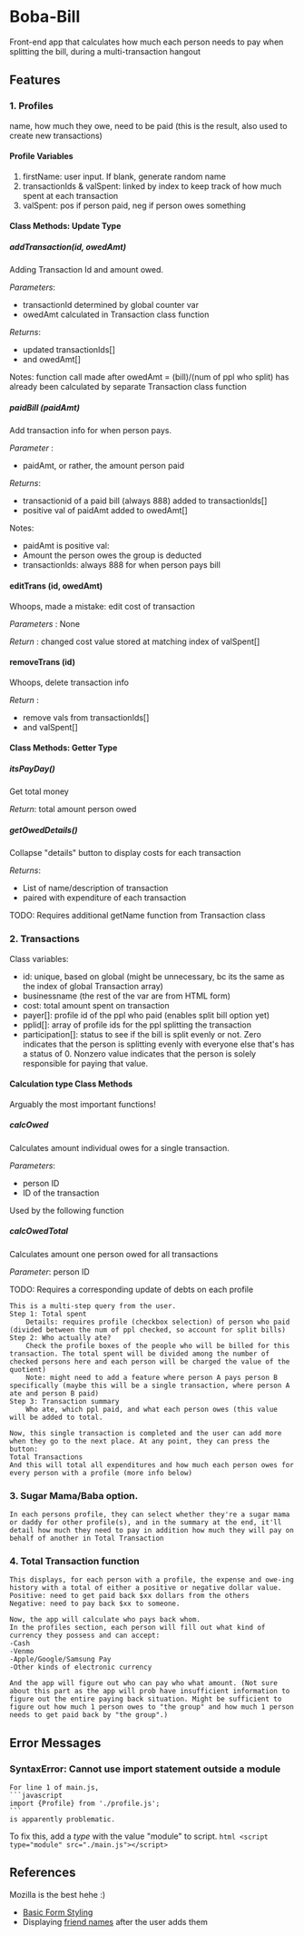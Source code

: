 # Boba-Bill
Front-end app that calculates how much each person needs to pay when splitting the bill, during a multi-transaction hangout

## Features
### 1. Profiles
name, how much they owe, need to be paid (this is the result, also used to create new transactions)

#### Profile Variables
1. firstName: user input. If blank, generate random name
2. transactionIds & valSpent: linked by index to keep track of how much spent at each transaction
3. valSpent: pos if person paid, neg if person owes something

#### Class Methods: Update Type

##### addTransaction(id, owedAmt)

Adding Transaction Id and amount owed.

*Parameters*: 

- transactionId determined by global counter var
- owedAmt calculated in Transaction class function

*Returns*:
- updated transactionIds[] 
- and owedAmt[]

Notes: function call made after owedAmt = (bill)/(num of ppl who split) has already been calculated by separate Transaction class function

##### paidBill (paidAmt)

Add transaction info for when person pays.

*Parameter* : 

- paidAmt, or rather, the amount person paid

*Returns*: 

- transactionid of a paid bill (always 888) added to transactionIds[] 
- positive val of paidAmt added to owedAmt[]

Notes:
- paidAmt is positive val: 
- Amount the person owes the group is deducted
- transactionIds: always 888 for when person pays bill

#### editTrans (id, owedAmt) 
Whoops, made a mistake: edit cost of transaction

*Parameters* : None

*Return* : changed cost value stored at matching index of valSpent[]

#### removeTrans (id)

Whoops, delete transaction info

*Return* :
- remove vals from transactionIds[]
- and valSpent[]


#### Class Methods: Getter Type
##### itsPayDay()
Get total money

*Return*: total amount person owed

##### getOwedDetails()
Collapse "details" button to display costs for each transaction

*Returns*: 
- List of name/description of transaction
- paired with expenditure of each transaction

TODO: Requires additional getName function from Transaction class


### 2. Transactions
Class variables:

- id: unique, based on global (might be unnecessary, bc its the same as the index of global Transaction array)
- businessname (the rest of the var are from HTML form)
- cost: total amount spent on transaction
- payer[]: profile id of the ppl who paid (enables split bill option yet)
- pplid[]: array of profile ids for the ppl splitting the transaction
- participation[]: status to see if the bill is split evenly or not. Zero indicates that the person is splitting evenly with everyone else that's has a status of 0. Nonzero value indicates that the person is solely responsible for paying that value.

#### Calculation type Class Methods
Arguably the most important functions!

##### calcOwed
Calculates amount individual owes for a single transaction.

*Parameters*: 
- person ID
- ID of the transaction

Used by the following function

##### calcOwedTotal
Calculates amount one person owed for all transactions

*Parameter*: person ID


TODO: Requires a corresponding update of debts on each profile 



    This is a multi-step query from the user.
    Step 1: Total spent
        Details: requires profile (checkbox selection) of person who paid (divided between the num of ppl checked, so account for split bills)
    Step 2: Who actually ate?
        Check the profile boxes of the people who will be billed for this transaction. The total spent will be divided among the number of checked persons here and each person will be charged the value of the quotient) 
        Note: might need to add a feature where person A pays person B specifically (maybe this will be a single transaction, where person A ate and person B paid)
    Step 3: Transaction summary
        Who ate, which ppl paid, and what each person owes (this value will be added to total.
    
    Now, this single transaction is completed and the user can add more when they go to the next place. At any point, they can press the button:
    Total Transactions
    And this will total all expenditures and how much each person owes for every person with a profile (more info below)
      
### 3. Sugar Mama/Baba option.
    In each persons profile, they can select whether they're a sugar mama or daddy for other profile(s), and in the summary at the end, it'll detail how much they need to pay in addition how much they will pay on behalf of another in Total Transaction
    
### 4. Total Transaction function 
    This displays, for each person with a profile, the expense and owe-ing history with a total of either a positive or negative dollar value. 
    Positive: need to get paid back $xx dollars from the others 
    Negative: need to pay back $xx to someone. 
    
    Now, the app will calculate who pays back whom.
    In the profiles section, each person will fill out what kind of currency they possess and can accept:
    -Cash
    -Venmo
    -Apple/Google/Samsung Pay
    -Other kinds of electronic currency

    And the app will figure out who can pay who what amount. (Not sure about this part as the app will prob have insufficient information to figure out the entire paying back situation. Might be sufficient to figure out how much 1 person owes to "the group" and how much 1 person needs to get paid back by "the group".)

## Error Messages

### SyntaxError: Cannot use import statement outside a module

    For line 1 of main.js,
    ```javascript
    import {Profile} from './profile.js';
    ```
    is apparently problematic.

To fix this, add a *type* with the value "module" to script.
    ``` html
    <script type="module" src="./main.js"></script> ```

## References
Mozilla is the best hehe :)
- [Basic Form Styling](https://developer.mozilla.org/en-US/docs/Learn/Forms/Your_first_form)
- Displaying [friend names](https://developer.mozilla.org/en-US/docs/Web/API/Document_object_model/Using_the_W3C_DOM_Level_1_Core) after the user adds them